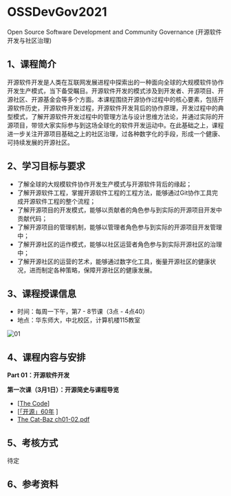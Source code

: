 # OSSDevGov2021
Open Source Software Development and Community Governance (开源软件开发与社区治理)

## 1、课程简介

开源软件开发是人类在互联网发展进程中探索出的一种面向全球的大规模软件协作开发生产模式，当下备受瞩目。开源软件开发的模式涉及到开发者、开源项目、开源社区、开源基金会等多个方面。本课程围绕开源协作过程中的核心要素，包括开源软件历史，开源软件开发过程，开源软件开发背后的协作原理，开发过程中的典型模式，了解开源软件开发过程中的管理方法与设计思维方法论，并通过实际的开源项目，带领大家实际参与到这场全球化的软件开发运动中。在此基础之上，课程进一步关注开源项目基础之上的社区治理，过各种数字化的手段，形成一个健康、可持续发展的开源社区。

## 2、学习目标与要求

* 了解全球的大规模软件协作开发生产模式与开源软件背后的缘起；
* 了解开源软件工程，掌握开源软件工程的工程方法，能够通过Git协作工具完成开源软件工程的整个流程；
* 了解开源项目的开发模式，能够以贡献者的角色参与到实际的开源项目开发中贡献代码；
* 了解开源项目的管理机制，能够以管理者角色参与到实际的开源项目开发管理中；
* 了解开源社区的运作模式，能够以社区运营者角色参与到实际开源社区的治理中；
* 了解开源社区的运营的艺术，能够通过数字化工具，衡量开源社区的健康状况，进而制定各种策略，保障开源社区的健康发展。
## 3、课程授课信息

* 时间：每周一下午，第7 - 8节课（3点 - 4点40）
* 地点：华东师大，中北校区，计算机楼115教室

![01](https://user-images.githubusercontent.com/15010826/109418237-44ef7880-7a02-11eb-9b41-36247230fcd3.jpg)


## 4、课程内容与安排

**Part 01：开源软件开发**

**第一次课（3月1日）：开源简史与课程导览**

- [[The Code](https://www.bilibili.com/video/BV1us411z7X4/?spm_id_from=333.788.videocard.16)]
- [[「开源」60年](https://www.bilibili.com/video/BV1zV411d7La) ]
- [The Cat-Baz ch01-02.pdf](https://github.com/X-lab2017/OSSDevGov2021/files/6056785/The.Cat-Baz.ch01-02.pdf)

## 5、考核方式

待定

## 6、参考资料

